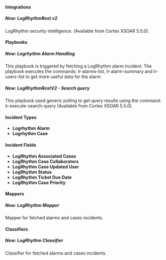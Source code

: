 
#### Integrations
##### New: LogRhythmRest v2
LogRhythm security intelligence. (Available from Cortex XSOAR 5.5.0).

#### Playbooks
##### New: Logrhythm Alarm Handling
This playbook is triggered by fetching a LogRhythm alarm incident. 
The playbook executes the commands: lr-alarms-list, lr-alarm-summary and lr-users-list to get more useful data for the alarm.

##### New: LogRhythmRestV2 - Search query
This playbook used generic polling to get query results using the command: lr-execute-search-query (Available from Cortex XSOAR 5.5.0).

#### Incident Types
- **Logrhythm Alarm**
- **Logrhythm Case**
#### Incident Fields
- **LogRhythm Associated Cases**
- **LogRhythm Case Collaborators**
- **LogRhythm Case Updated User**
- **LogRhythm Status**
- **LogRhythm Ticket Due Date**
- **LogRhythm Case Priority**
#### Mappers
##### New: LogRhythm Mapper
Mapper for fetched alarms and cases incidents.

#### Classifiers
##### New: LogRhythm Classifier
Classifier for fetched alarms and cases incidents.
